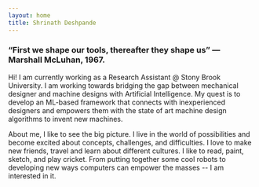 ```yaml
---
layout: home
title: Shrinath Deshpande
---
```

### “First we shape our tools, thereafter they shape us” — Marshall McLuhan, 1967.

Hi! I am currently working as a Research Assistant @ Stony Brook University.
I am working towards bridging the gap between mechanical designer and machine designs with Artificial Intelligence.
My quest is to develop an ML-based framework that connects with inexperienced
designers and empowers them with the state of art machine design algorithms to
invent new machines.

About me, I like to see the big picture. I live in the world of possibilities and become excited about concepts, challenges, and difficulties.
I love to make new friends, travel and learn about different cultures. I like to read, paint, sketch, and play cricket.
From putting together some cool robots to developing new ways computers can empower the masses -- I am interested in it.

